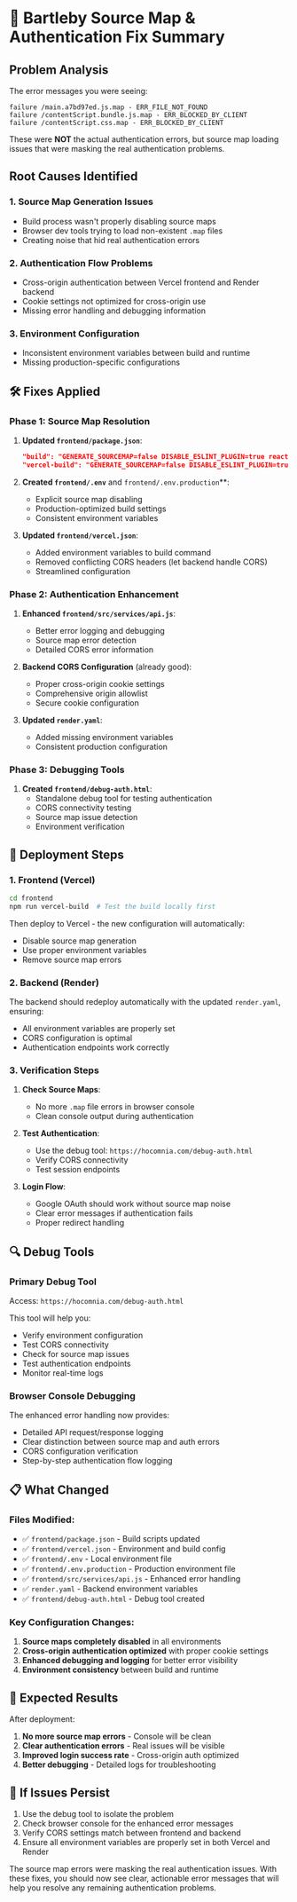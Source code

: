 # 🔧 Bartleby Source Map & Authentication Fix Summary

## Problem Analysis

The error messages you were seeing:
```
failure /main.a7bd97ed.js.map - ERR_FILE_NOT_FOUND
failure /contentScript.bundle.js.map - ERR_BLOCKED_BY_CLIENT  
failure /contentScript.css.map - ERR_BLOCKED_BY_CLIENT
```

These were **NOT** the actual authentication errors, but source map loading issues that were masking the real authentication problems.

## Root Causes Identified

### 1. **Source Map Generation Issues**
- Build process wasn't properly disabling source maps
- Browser dev tools trying to load non-existent `.map` files
- Creating noise that hid real authentication errors

### 2. **Authentication Flow Problems** 
- Cross-origin authentication between Vercel frontend and Render backend
- Cookie settings not optimized for cross-origin use
- Missing error handling and debugging information

### 3. **Environment Configuration**
- Inconsistent environment variables between build and runtime
- Missing production-specific configurations

## 🛠️ Fixes Applied

### Phase 1: Source Map Resolution
1. **Updated `frontend/package.json`**:
   ```json
   "build": "GENERATE_SOURCEMAP=false DISABLE_ESLINT_PLUGIN=true react-scripts build"
   "vercel-build": "GENERATE_SOURCEMAP=false DISABLE_ESLINT_PLUGIN=true npm run build"
   ```

2. **Created `frontend/.env`** and `frontend/.env.production`**:
   - Explicit source map disabling
   - Production-optimized build settings
   - Consistent environment variables

3. **Updated `frontend/vercel.json`**:
   - Added environment variables to build command
   - Removed conflicting CORS headers (let backend handle CORS)
   - Streamlined configuration

### Phase 2: Authentication Enhancement
1. **Enhanced `frontend/src/services/api.js`**:
   - Better error logging and debugging
   - Source map error detection
   - Detailed CORS error information

2. **Backend CORS Configuration** (already good):
   - Proper cross-origin cookie settings
   - Comprehensive origin allowlist
   - Secure cookie configuration

3. **Updated `render.yaml`**:
   - Added missing environment variables
   - Consistent production configuration

### Phase 3: Debugging Tools
1. **Created `frontend/debug-auth.html`**:
   - Standalone debug tool for testing authentication
   - CORS connectivity testing
   - Source map issue detection
   - Environment verification

## 🚀 Deployment Steps

### 1. Frontend (Vercel)
```bash
cd frontend
npm run vercel-build  # Test the build locally first
```
Then deploy to Vercel - the new configuration will automatically:
- Disable source map generation
- Use proper environment variables
- Remove source map errors

### 2. Backend (Render)
The backend should redeploy automatically with the updated `render.yaml`, ensuring:
- All environment variables are properly set
- CORS configuration is optimal
- Authentication endpoints work correctly

### 3. Verification Steps

1. **Check Source Maps**:
   - No more `.map` file errors in browser console
   - Clean console output during authentication

2. **Test Authentication**:
   - Use the debug tool: `https://hocomnia.com/debug-auth.html`
   - Verify CORS connectivity
   - Test session endpoints

3. **Login Flow**:
   - Google OAuth should work without source map noise
   - Clear error messages if authentication fails
   - Proper redirect handling

## 🔍 Debug Tools

### Primary Debug Tool
Access: `https://hocomnia.com/debug-auth.html`

This tool will help you:
- Verify environment configuration
- Test CORS connectivity  
- Check for source map issues
- Test authentication endpoints
- Monitor real-time logs

### Browser Console Debugging
The enhanced error handling now provides:
- Detailed API request/response logging
- Clear distinction between source map and auth errors
- CORS configuration verification
- Step-by-step authentication flow logging

## 📋 What Changed

### Files Modified:
- ✅ `frontend/package.json` - Build scripts updated
- ✅ `frontend/vercel.json` - Environment and build config
- ✅ `frontend/.env` - Local environment file
- ✅ `frontend/.env.production` - Production environment file  
- ✅ `frontend/src/services/api.js` - Enhanced error handling
- ✅ `render.yaml` - Backend environment variables
- ✅ `frontend/debug-auth.html` - Debug tool created

### Key Configuration Changes:
1. **Source maps completely disabled** in all environments
2. **Cross-origin authentication optimized** with proper cookie settings
3. **Enhanced debugging and logging** for better error visibility
4. **Environment consistency** between build and runtime

## 🎯 Expected Results

After deployment:
1. **No more source map errors** - Console will be clean
2. **Clear authentication errors** - Real issues will be visible
3. **Improved login success rate** - Cross-origin auth optimized
4. **Better debugging** - Detailed logs for troubleshooting

## 🚨 If Issues Persist

1. Use the debug tool to isolate the problem
2. Check browser console for the enhanced error messages
3. Verify CORS settings match between frontend and backend
4. Ensure all environment variables are properly set in both Vercel and Render

The source map errors were masking the real authentication issues. With these fixes, you should now see clear, actionable error messages that will help you resolve any remaining authentication problems.
